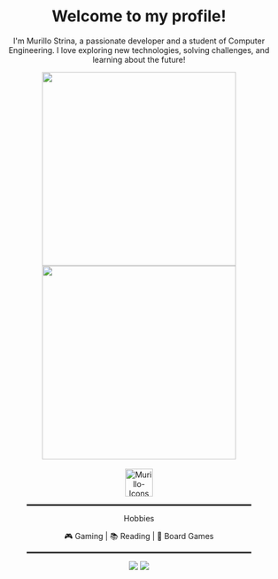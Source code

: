 <div align="center">
  <h1>Welcome to my profile!</h1>
  <p>I'm Murillo Strina, a passionate developer and a student of Computer Engineering. I love exploring new technologies, solving challenges, and learning about the future!</p>
</div>

<div align="center">
  <a href="https://github.com/Murillo-Strina">
    <img width="350em" src="https://github-readme-stats.vercel.app/api?username=Murillo-Strina&show_icons=true&theme=dracula&count_private=true"/>
  </a>
  <img width="350em" src="https://github-readme-stats.vercel.app/api/top-langs/?username=Murillo-Strina&layout=compact&langs_count=7&theme=dracula"/>
</div>

<div style="display: inline_block" align="center"><br>
  <img align="center" alt="Murillo-Icons" height="50" src="https://skillicons.dev/icons?i=java,js,css,html,unity,py,cs,mysql">  
</div>
  
<div align="center">
  <hr style="width: 80%; border: 1px solid #333;">
  <p>Hobbies</p>
  <p>🎮 Gaming | 📚 Reading | 🎲 Board Games</p>
  <hr style="width: 80%; border: 1px solid #333;">
</div>

<div align="center"> 
  <a href="mailto:murillostrina127@gmail.com"><img src="https://img.shields.io/badge/Gmail-D14836?style=for-the-badge&logo=gmail&logoColor=white" target="_blank"></a>
  <a href="https://www.linkedin.com/in/murillo-strina-7172b8251/"><img src="https://img.shields.io/badge/LinkedIn-0077B5?style=for-the-badge&logo=linkedin&logoColor=white" target="_blank"></a>
</div>
